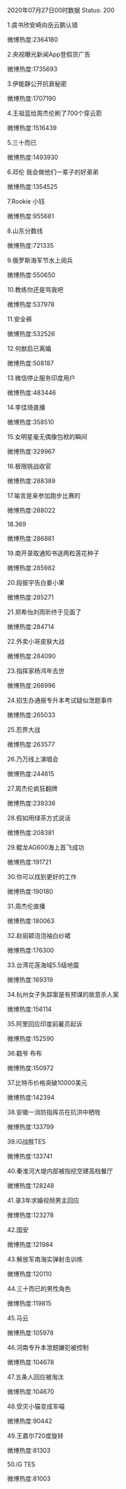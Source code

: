 2020年07月27日00时数据
Status: 200

1.虞书欣安崎向岳云鹏认错

微博热度:2364180

2.央视曝光新闻App登假货广告

微博热度:1735693

3.伊能静公开抗衰秘密

微博热度:1707190

4.王祖蓝给周杰伦刷了700个穿云箭

微博热度:1516439

5.三十而已

微博热度:1493930

6.邓伦 我会做他们一辈子的好弟弟

微博热度:1354525

7.Rookie 小钰

微博热度:955681

8.山东分数线

微博热度:721335

9.俄罗斯海军节水上阅兵

微博热度:550650

10.教练你还是骂我吧

微博热度:537978

11.安全裤

微博热度:532526

12.何猷启已离婚

微博热度:508187

13.微信停止服务印度用户

微博热度:483446

14.李佳琦直播

微博热度:358510

15.女明星毫无偶像包袱的瞬间

微博热度:329967

16.极限挑战收官

微博热度:288389

17.喻言是来参加跑步比赛的

微博热度:288022

18.369

微博热度:286881

19.南开录取通知书送两粒莲花种子

微博热度:285982

20.段振宇告白姜小果

微博热度:285271

21.郑希怡刘雨昕终于见面了

微博热度:284714

22.外卖小哥皮肤大战

微博热度:284090

23.指挥家杨鸿年去世

微博热度:266996

24.招生办通报专升本考试疑似泄题事件

微博热度:265033

25.忍界大战

微博热度:263577

26.乃万线上演唱会

微博热度:244615

27.周杰伦疯狂翻牌

微博热度:239336

28.假如用绿茶方式说话

微博热度:208381

29.鲲龙AG600海上首飞成功

微博热度:191721

30.你可以找到更好的工作

微博热度:190180

31.周杰伦直播

微博热度:180063

32.赵丽颖泡泡袖白纱裙

微博热度:176300

33.台湾花莲海域5.5级地震

微博热度:169319

34.杭州女子失踪案是有预谋的故意杀人案

微博热度:156114

35.阿里回应印度前雇员起诉

微博热度:152590

36.戳爷 布布

微博热度:150972

37.比特币价格突破10000美元

微博热度:142394

38.安徽一消防指挥员在抗洪中牺牲

微博热度:133799

39.iG战胜TES

微博热度:133741

40.秦淮河大堤内部被指挖空建高档餐厅

微博热度:128248

41.录3年求婚视频男主回应

微博热度:123278

42.国安

微博热度:121984

43.解放军南海实弹射击训练

微博热度:120110

44.三十而已的男性角色

微博热度:119815

45.马云

微博热度:105978

46.河南专升本泄题嫌犯被控制

微博热度:104678

47.五条人回应被淘汰

微博热度:104670

48.受灾小猫变成军喵

微博热度:90442

49.王嘉尔720度旋转

微博热度:81303

50.iG TES

微博热度:81003

